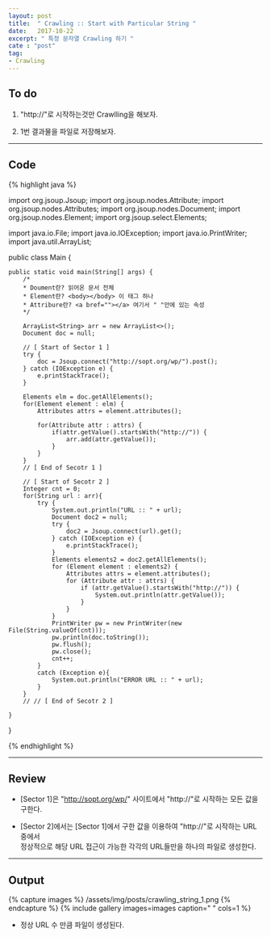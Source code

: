 ```yaml
---
layout: post
title:  " Crawling :: Start with Particular String "
date:   2017-10-22
excerpt: " 특정 문자열 Crawling 하기 "
cate : "post"
tag:
- Crawling
---
```


## To do

1. "http://"로 시작하는것만 Crawlling을 해보자.

2. 1번 결과물을 파일로 저장해보자.

---

## Code
{% highlight java %}

import org.jsoup.Jsoup;
import org.jsoup.nodes.Attribute;
import org.jsoup.nodes.Attributes;
import org.jsoup.nodes.Document;
import org.jsoup.nodes.Element;
import org.jsoup.select.Elements;

import java.io.File;
import java.io.IOException;
import java.io.PrintWriter;
import java.util.ArrayList;

public class Main {

    public static void main(String[] args) {
        /*
        * Doument란? 읽어온 문서 전체
        * Element란? <body></body> 이 태그 하나
        * Attribure란? <a bref=""></a> 여기서 " "안에 있는 속성
        */

        ArrayList<String> arr = new ArrayList<>();
        Document doc = null;

        // [ Start of Sector 1 ] 
        try {
            doc = Jsoup.connect("http://sopt.org/wp/").post();
        } catch (IOException e) {
            e.printStackTrace();
        }

        Elements elm = doc.getAllElements();
        for(Element element : elm) {
            Attributes attrs = element.attributes();

            for(Attribute attr : attrs) {
                if(attr.getValue().startsWith("http://")) {
                    arr.add(attr.getValue());
                }
            }
        }
        // [ End of Secotr 1 ]

        // [ Start of Secotr 2 ]
        Integer cnt = 0;
        for(String url : arr){
            try {
                System.out.println("URL :: " + url);
                Document doc2 = null;
                try {
                    doc2 = Jsoup.connect(url).get();
                } catch (IOException e) {
                    e.printStackTrace();
                }
                Elements elements2 = doc2.getAllElements();
                for (Element element : elements2) {
                    Attributes attrs = element.attributes();
                    for (Attribute attr : attrs) {
                        if (attr.getValue().startsWith("http://")) {
                            System.out.println(attr.getValue());
                        }
                    }
                }
                PrintWriter pw = new PrintWriter(new File(String.valueOf(cnt)));
                pw.println(doc.toString());
                pw.flush();
                pw.close();
                cnt++;
            }
            catch (Exception e){
                System.out.println("ERROR URL :: " + url);
            }
        }
        // // [ End of Secotr 2 ]

    }
}


{% endhighlight %}

---

## Review

* [Sector 1]은 "http://sopt.org/wp/" 사이트에서 "http://"로 시작하는 모든 값을 구한다.

* [Sector 2]에서는 [Sector 1]에서 구한 값을 이용하여 "http://"로 시작하는 URL중에서 <br> 정상적으로 해당 URL 접근이 가능한  각각의 URL들만을 하나의 파일로 생성한다.

---

## Output

{% capture images %}
    /assets/img/posts/crawling_string_1.png
{% endcapture %}
{% include gallery images=images caption=" " cols=1 %}


* 정상 URL 수 만큼 파일이 생성된다.